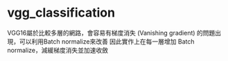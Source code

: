 # vgg_classification


VGG16屬於比較多層的網路，會容易有梯度消失 (Vanishing gradient) 的問題出現，可以利用Batch normalize來改善
因此實作上在每一層增加 Batch normalize，減緩梯度消失並加速收斂
